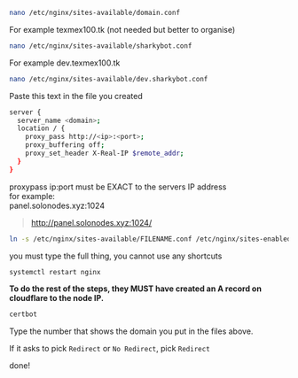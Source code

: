 ```bash
nano /etc/nginx/sites-available/domain.conf
```  
For example texmex100.tk (not needed but better to organise)  
```bash
nano /etc/nginx/sites-available/sharkybot.conf
```
For example dev.texmex100.tk  
```bash
nano /etc/nginx/sites-available/dev.sharkybot.conf
```  

Paste this text in the file you created
```bash
server {
  server_name <domain>;
  location / {
    proxy_pass http://<ip>:<port>;
    proxy_buffering off;
    proxy_set_header X-Real-IP $remote_addr;
  }
}
```

proxypass ip:port must be EXACT to the servers IP address  
for example:  
panel.solonodes.xyz:1024  
>http://panel.solonodes.xyz:1024/

```bash
ln -s /etc/nginx/sites-available/FILENAME.conf /etc/nginx/sites-enabled/FILENAME.conf
```
you must type the full thing, you cannot use any shortcuts

```bash
systemctl restart nginx
```

**To do the rest of the steps, they MUST have created an A record on cloudflare to the node IP.**
```bash
certbot
```
Type the number that shows the domain you put in the files above.

If it asks to pick `Redirect` or `No Redirect`, pick `Redirect`

done!
